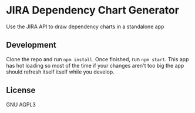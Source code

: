 # JIRA Dependency Chart Generator

Use the JIRA API to draw dependency charts in a standalone app

## Development

Clone the repo and run `npm install`. Once finished, run `npm start`. This app has hot loading so most of the time if your
changes aren't too big the app should refresh itself itself while you develop.

## License

GNU AGPL3
